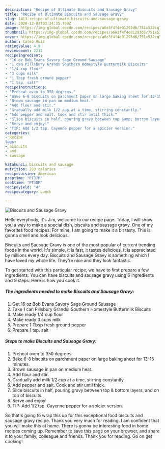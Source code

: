 ```yaml
---
description: "Recipe of Ultimate Biscuits and Sausage Gravy"
title: "Recipe of Ultimate Biscuits and Sausage Gravy"
slug: 1413-recipe-of-ultimate-biscuits-and-sausage-gravy
date: 2020-12-03T03:34:35.799Z
image: https://img-global.cpcdn.com/recipes/a6e3f4f4e01293d6/751x532cq70/biscuits-and-sausage-gravy-recipe-main-photo.jpg
thumbnail: https://img-global.cpcdn.com/recipes/a6e3f4f4e01293d6/751x532cq70/biscuits-and-sausage-gravy-recipe-main-photo.jpg
cover: https://img-global.cpcdn.com/recipes/a6e3f4f4e01293d6/751x532cq70/biscuits-and-sausage-gravy-recipe-main-photo.jpg
author: Caleb Ruiz
ratingvalue: 4.9
reviewcount: 2212
recipeingredient:
- "16 oz Bob Evans Savory Sage Ground Sausage"
- "1 can Pillsbury Grands Southern Homestyle Buttermilk Biscuits"
- "1/4 cup flour"
- "3 cups milk"
- "1 Tbsp fresh ground pepper"
- "1 tsp. salt"
recipeinstructions:
- "Preheat oven to 350 degrees."
- "Bake 6-8 biscuits on parchment paper on large baking sheet for 13-15 minutes."
- "Brown sausage in pan on medium heat."
- "Add flour and stir."
- "Gradually add milk 1/2 cup at a time, stirring constantly."
- "Add pepper and salt. Cook and stir until thick."
- "Slice biscuits in half, pouring gravy between top &amp; bottom layers, and on top of biscuits."
- "Serve and enjoy!"
- "TIP: Add 1/2 tsp. Cayenne pepper for a spicier version."
categories:
- Recipe
tags:
- biscuits
- and
- sausage

katakunci: biscuits and sausage 
nutrition: 289 calories
recipecuisine: American
preptime: "PT37M"
cooktime: "PT38M"
recipeyield: "4"
recipecategory: Lunch

---
```



![Biscuits and Sausage Gravy](https://img-global.cpcdn.com/recipes/a6e3f4f4e01293d6/751x532cq70/biscuits-and-sausage-gravy-recipe-main-photo.jpg)

Hello everybody, it's Jim, welcome to our recipe page. Today, I will show you a way to make a special dish, biscuits and sausage gravy. One of my favorites food recipes. For mine, I am going to make it a bit tasty. This is gonna smell and look delicious.



Biscuits and Sausage Gravy is one of the most popular of current trending foods in the world. It's simple, it is fast, it tastes delicious. It is appreciated by millions every day. Biscuits and Sausage Gravy is something which I have loved my whole life. They're nice and they look fantastic.


To get started with this particular recipe, we have to first prepare a few ingredients. You can have biscuits and sausage gravy using 6 ingredients and 9 steps. Here is how you cook it.

<!--inarticleads1-->

##### The ingredients needed to make Biscuits and Sausage Gravy:

1. Get 16 oz Bob Evans Savory Sage Ground Sausage
1. Take 1 can Pillsbury Grands! Southern Homestyle Buttermilk Biscuits
1. Make ready 1/4 cup flour
1. Make ready 3 cups milk
1. Prepare 1 Tbsp fresh ground pepper
1. Prepare 1 tsp. salt




<!--inarticleads2-->

##### Steps to make Biscuits and Sausage Gravy:

1. Preheat oven to 350 degrees.
1. Bake 6-8 biscuits on parchment paper on large baking sheet for 13-15 minutes.
1. Brown sausage in pan on medium heat.
1. Add flour and stir.
1. Gradually add milk 1/2 cup at a time, stirring constantly.
1. Add pepper and salt. Cook and stir until thick.
1. Slice biscuits in half, pouring gravy between top &amp; bottom layers, and on top of biscuits.
1. Serve and enjoy!
1. TIP: Add 1/2 tsp. Cayenne pepper for a spicier version.




So that's going to wrap this up for this exceptional food biscuits and sausage gravy recipe. Thank you very much for reading. I am confident that you will make this at home. There is gonna be interesting food in home recipes coming up. Remember to save this page on your browser, and share it to your family, colleague and friends. Thank you for reading. Go on get cooking!
